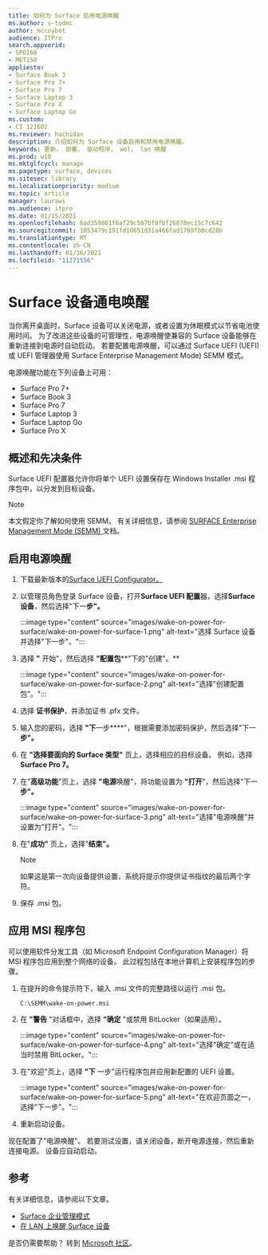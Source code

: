 ```yaml
---
title: 如何为 Surface 启用电源唤醒
ms.author: v-todmc
author: mccoybot
audience: ITPro
search.appverid:
- SPO160
- MET150
appliesto:
- Surface Book 3
- Surface Pro 7+
- Surface Pro 7
- Surface Laptop 3
- Surface Pro X
- Surface Laptop Go
ms.custom:
- CI 121602
ms.reviewer: hachidan
description: 介绍如何为 Surface 设备启用和禁用电源唤醒。
keywords: 更新， 部署， 驱动程序， wol， lan 唤醒
ms.prod: w10
ms.mktglfcycl: manage
ms.pagetype: surface, devices
ms.sitesec: library
ms.localizationpriority: medium
ms.topic: article
manager: laurawi
ms.audience: itpro
ms.date: 01/15/2021
ms.openlocfilehash: 6ad359861f6af29c567bf0fbf26878ec15c7c642
ms.sourcegitcommit: 1053479c191fd10651d31a466fad1769fb0cd28b
ms.translationtype: MT
ms.contentlocale: zh-CN
ms.lasthandoff: 01/16/2021
ms.locfileid: "11271556"
---
```

# Surface 设备通电唤醒

当你离开桌面时，Surface 设备可以关闭电源，或者设置为休眠模式以节省电池使用时间。 为了改进这些设备的可管理性，电源唤醒使兼容的 Surface 设备能够在重新连接到电源时自动启动。 若要配置电源唤醒，可以通过 Surface UEFI (UEFI) 或 UEFI 管理器使用 Surface Enterprise Management Mode) SEMM 模式。

电源唤醒功能在下列设备上可用：

- Surface Pro 7+
- Surface Book 3
- Surface Pro 7
- Surface Laptop 3
- Surface Laptop Go
- Surface Pro X 


## 概述和先决条件

Surface UEFI 配置器允许你将单个 UEFI 设置保存在 Windows Installer .msi 程序包中，以分发到目标设备。 

> [!NOTE]
> 本文假定你了解如何使用 SEMM。 有关详细信息，请参阅 [SURFACE Enterprise Management Mode (SEMM) ](surface-enterprise-management-mode.md) 文档。

## 启用电源唤醒

1.  下载最新版本的[Surface UEFI Configurator。](https://www.microsoft.com/download/confirmation.aspx?id=46703)
2.  以管理员角色登录 Surface 设备，打开**Surface UEFI 配置**器，选择**Surface 设备**，然后选择"下一**步"。**

    :::image type="content" source="images/wake-on-power-for-surface/wake-on-power-for-surface-1.png" alt-text="选择 Surface 设备并选择"下一步"。":::
3.  选择 **"** 开始"，然后选择 **"配置包****"下的"创建"。**

    :::image type="content" source="images/wake-on-power-for-surface/wake-on-power-for-surface-2.png" alt-text="选择"创建配置包"。":::
4.  选择 **证书保护**，并添加证书 .pfx 文件。 
5. 输入您的密码，选择 **"下**一步****"，根据需要添加密码保护，然后选择"下一**步"。**
6.  在 **"选择要面向的 Surface 类型"** 页上，选择相应的目标设备。 例如，选择**Surface Pro 7。**
7.  在"**高级功能**"页上，选择 **"电源**唤醒"，将功能设置为 **"打开**"，然后选择"下一**步"。**

    :::image type="content" source="images/wake-on-power-for-surface/wake-on-power-for-surface-3.png" alt-text="选择"电源唤醒"并设置为"打开"。"::: 
8.  在"**成功"** 页上，选择"**结束"。**

    > [!NOTE]
    > 如果这是第一次向设备提供设置，系统将提示你提供证书指纹的最后两个字符。 
9.  保存 .msi 包。 

## 应用 MSI 程序包 

可以使用软件分发工具（如 Microsoft Endpoint Configuration Manager）将 MSI 程序包应用到整个网络的设备。 此过程包括在本地计算机上安装程序包的步骤。 

1.  在提升的命令提示符下，输入 .msi 文件的完整路径以运行 .msi 包。 

    ```
    C:\SEMM\wake-on-power.msi 
    ```

2.  在 **"警告** "对话框中，选择 **"确定** "或禁用 BitLocker（如果适用）。

    :::image type="content" source="images/wake-on-power-for-surface/wake-on-power-for-surface-4.png" alt-text="选择"确定"或在适当时禁用 BitLocker。":::
3.  在"欢迎"页上，选择 **"下** 一步"运行程序包并应用新配置的 UEFI 设置。

    :::image type="content" source="images/wake-on-power-for-surface/wake-on-power-for-surface-5.png" alt-text="在欢迎页面之一，选择"下一步"。":::
4.  重新启动设备。 

现在配置了"电源唤醒"。 若要测试设置，请关闭设备，断开电源连接，然后重新连接电源。 设备应自动启动。 

## 参考

有关详细信息，请参阅以下文章。 

- [Surface 企业管理模式](surface-enterprise-management-mode.md)
- [在 LAN 上唤醒 Surface 设备](wake-on-lan-for-surface-devices.md)

是否仍需要帮助？ 转到 [Microsoft 社区](https://answers.microsoft.com/)。